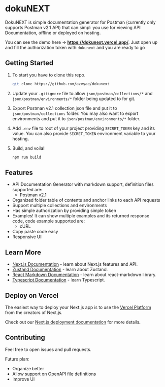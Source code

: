 # dokuNEXT

DokuNEXT is simple documentation generator for Postman (currently only supports Postman v2.1 API) that can simpli you use for viewing API Documentation, offline or deployed on hosting.

You can see the demo here -> **https://dokunext.vercel.app/**.
Just open up and fill the authorization token with `dokunext` and you are ready to go

## Getting Started

1. To start you have to clone this repo.

    ```bash
    git clone https://github.com/azvyae/dokunext
    ```
2. Update your `.gitignore` file to allow `json/postman/collections/*` and `json/postman/environments/*` folder being updated to for git.

3. Export Postman v2.1 collection json file and put it to `json/postman/collections` folder. You may also want to export environments and put it to `json/postman/environments/*` folder.

4. Add `.env` file to root of your project providing `SECRET_TOKEN` key and its value. You can also provide `SECRET_TOKEN` environment variable to your hosting.

5. Build, and voila!

   ```bash
   npm run build
   ```

## Features

- API Documentation Generator with markdown support, definition files supported are:
  - Postman v2.1
- Organized folder table of contents and anchor links to each API requests
- Support multiple collections and environments
- Has simple authorization by providing simple token
- Examples! It can show multiple examples and its returned response code, code example supported are:
  - cURL
- Copy paste code easy
- Responsive UI

## Learn More

- [Next.js Documentation](https://nextjs.org/docs) - learn about Next.js features and API.
- [Zustand Documentation](https://github.com/pmndrs/zustand) - learn about Zustand.
- [React Markdown Documentation](https://github.com/remarkjs/react-markdown) - learn about react-markdown library.
- [Typescript Documentation](https://www.typescriptlang.org) - learn Typescript.

## Deploy on Vercel

The easiest way to deploy your Next.js app is to use the [Vercel Platform](https://vercel.com/new?utm_medium=default-template&filter=next.js&utm_source=create-next-app&utm_campaign=create-next-app-readme) from the creators of Next.js.

Check out our [Next.js deployment documentation](https://nextjs.org/docs/deployment) for more details.

## Contributing

Feel free to open issues and pull requests.

Future plan:

- Organize better
- Allow support on OpenAPI file definitions
- Improve UI